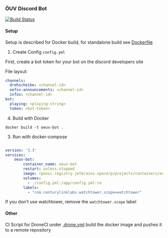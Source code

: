 ### ÖUV Discord Bot

[![Build Status](https://drone.rpanic.com/api/badges/rpanic/oeuv-discord/status.svg)](https://drone.rpanic.com/rpanic/oeuv-discord)

#### Setup

Setup is described for Docker build, for standalone build see [Dockerfile](Dockerfile)

1. Create Config `config.yml`

First, create a bot token for your bot on the discord developers site

File layout:

```yaml
channels:
  drehscheibe: <channel-id>
  oefsv-announcements: <channel-id>
  infos: <channel-id>
bot:
  playing: <playing-string>
  token: <bot-token>
```

4. Build with Docker

`docker build -t oeuv-bot .`

3. Run with docker-compose

```yaml

version: '3.3'
services:
    oeuv-bot:
        container_name: oeuv-bot
        restart: unless-stopped
        image: rpanic.registry.jetbrains.space/p/projects/containers/oeuv-bot:latest
        volumes:
          - ./config.yml:/app/config.yml:ro
        labels:
          - "com.centurylinklabs.watchtower.scope=watchtower"
```

If you don't use watchtower, remove the `watchtower.scope` label

#### Other

CI Script for DroneCI under [.drone.yml](.drone.yml) build the docker image and pushes it to a remote repository

